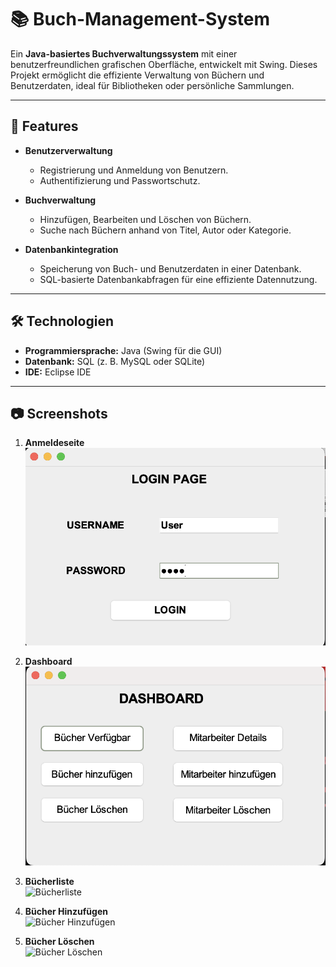 # 📚 Buch-Management-System

Ein **Java-basiertes Buchverwaltungssystem** mit einer benutzerfreundlichen grafischen Oberfläche, entwickelt mit Swing. 
Dieses Projekt ermöglicht die effiziente Verwaltung von Büchern und Benutzerdaten, ideal für Bibliotheken oder persönliche Sammlungen.

---

## 🚀 Features

- **Benutzerverwaltung**
  - Registrierung und Anmeldung von Benutzern.
  - Authentifizierung und Passwortschutz.

- **Buchverwaltung**
  - Hinzufügen, Bearbeiten und Löschen von Büchern.
  - Suche nach Büchern anhand von Titel, Autor oder Kategorie.

- **Datenbankintegration**
  - Speicherung von Buch- und Benutzerdaten in einer Datenbank.
  - SQL-basierte Datenbankabfragen für eine effiziente Datennutzung.

---

## 🛠️ Technologien

- **Programmiersprache:** Java (Swing für die GUI)
- **Datenbank:** SQL (z. B. MySQL oder SQLite)
- **IDE:** Eclipse IDE

---

## 📷 Screenshots

1. **Anmeldeseite**  
   ![Anmeldeseite](https://github.com/AhmetErdem-U/Book-Management/blob/master/LoginPage.png)

2. **Dashboard**  
   ![Dashboard](https://github.com/AhmetErdem-U/Book-Management/blob/master/Dashboard.png)

3. **Bücherliste**  
   ![Bücherliste](https://github.com/AhmetErdem-U/Book-Management/blob/master/Bücher.png)

4. **Bücher Hinzufügen**  
   ![Bücher Hinzufügen](https://github.com/AhmetErdem-U/Book-Management/blob/master/Bücher_Hinzufügen.png)

5. **Bücher Löschen**  
   ![Bücher Löschen](https://github.com/AhmetErdem-U/Book-Management/blob/master/Bücher_Löschen.png)






